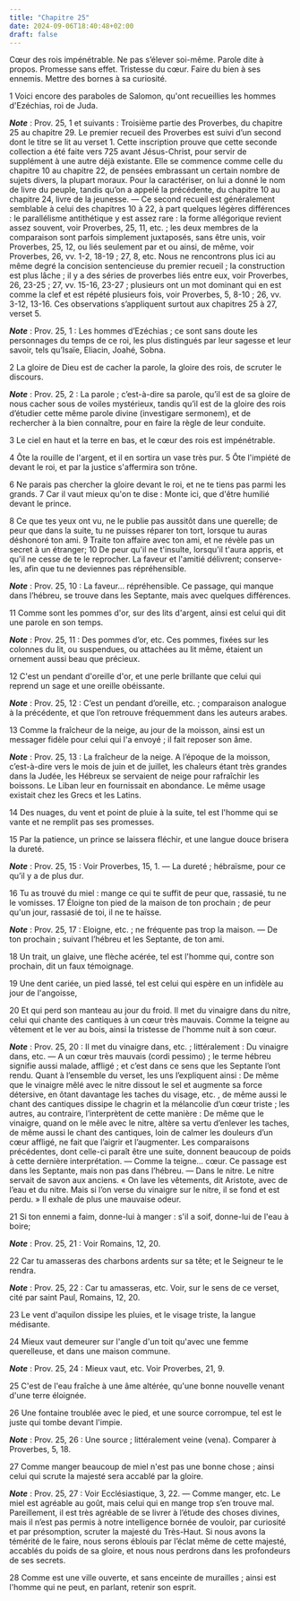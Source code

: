 ```yaml
---
title: "Chapitre 25"
date: 2024-09-06T18:40:48+02:00
draft: false
---
```



Cœur des rois impénétrable.
Ne pas s’élever soi-même.
Parole dite à propos.
Promesse sans effet.
Tristesse du cœur.
Faire du bien à ses ennemis.
Mettre des bornes à sa curiosité.


1 Voici encore des paraboles de Salomon, qu'ont recueillies les hommes d'Ezéchias, roi de Juda.

***Note*** :  Prov. 25, 1 et suivants : Troisième partie des Proverbes, du chapitre 25 au chapitre 29. Le premier recueil des Proverbes est suivi d’un second dont le titre se lit au verset 1. Cette inscription prouve que cette seconde collection a été faite vers 725 avant Jésus-Christ, pour servir de supplément à une autre déjà existante. Elle se commence comme celle du chapitre 10 au chapitre 22, de pensées embrassant un certain nombre de sujets divers, la plupart moraux. Pour la caractériser, on lui a donné le nom de livre du peuple, tandis qu’on a appelé la précédente, du chapitre 10 au chapitre 24, livre de la jeunesse. ― Ce second recueil est généralement semblable à celui des chapitres 10 à 22, à part quelques légères différences : le parallélisme antithétique y est assez rare : la forme allégorique revient assez souvent, voir Proverbes, 25, 11, etc. ; les deux membres de la comparaison sont parfois simplement juxtaposés, sans être unis, voir Proverbes, 25, 12, ou liés seulement par et ou ainsi, de même, voir
Proverbes, 26, vv. 1-2, 18-19 ; 27, 8, etc. Nous ne rencontrons plus ici au même degré la concision sentencieuse du premier recueil ; la construction est plus lâche ; il y a des séries de proverbes liés entre eux, voir Proverbes, 26, 23-25 ; 27, vv. 15-16, 23-27 ; plusieurs ont un mot dominant qui en est comme la clef et est répété plusieurs fois, voir Proverbes, 5, 8-10 ; 26, vv. 3-12, 13-16. Ces observations s’appliquent surtout aux chapitres 25 à 27, verset 5.

***Note*** :  Prov. 25, 1 : Les hommes d’Ezéchias ; ce sont sans doute les personnages du temps de ce roi, les plus distingués par leur sagesse et leur savoir, tels qu’Isaïe, Eliacin, Joahé, Sobna.


2 La gloire de Dieu est de cacher la parole, la gloire des rois, de scruter le discours.

***Note*** :  Prov. 25, 2 : La parole ; c’est-à-dire sa parole, qu’il est de sa gloire de nous cacher sous de voiles mystérieux, tandis qu’il est de la gloire des rois d’étudier cette même parole divine (investigare sermonem), et de rechercher à la bien connaître, pour en faire la règle de leur conduite.

3 Le ciel en haut et la terre en bas, et le cœur des rois est impénétrable.


4 Ôte la rouille de l'argent, et il en sortira un vase très pur. 5 Ôte l'impiété de devant le roi, et par la justice s'affermira son trône.


6 Ne parais pas chercher la gloire devant le roi, et ne te tiens pas parmi les grands. 7 Car il vaut mieux qu'on te dise : Monte ici, que d'être humilié devant le prince.


8 Ce que tes yeux ont vu, ne le publie pas aussitôt dans une querelle; de peur que dans la suite, tu ne puisses réparer ton tort, lorsque tu auras déshonoré ton ami. 9 Traite ton affaire avec ton ami, et ne révèle pas un secret à un étranger; 10 De peur qu'il ne t'insulte, lorsqu'il t'aura appris, et qu'il ne cesse de te le reprocher.
La faveur et l'amitié délivrent; conserve-les, afin que tu ne deviennes pas répréhensible.

***Note*** :  Prov. 25, 10 : La faveur… répréhensible. Ce passage, qui manque dans l’hébreu, se trouve dans les Septante, mais avec quelques différences.


11 Comme sont les pommes d'or, sur des lits d'argent, ainsi est celui qui dit une parole en son temps.

***Note*** :  Prov. 25, 11 : Des pommes d’or, etc. Ces pommes, fixées sur les colonnes du lit, ou suspendues, ou attachées au lit même, étaient un ornement aussi beau que précieux.


12 C'est un pendant d'oreille d'or, et une perle brillante que celui qui reprend un sage et une oreille obéissante.

***Note*** :  Prov. 25, 12 : C’est un pendant d’oreille, etc. ; comparaison analogue à la précédente, et que l’on retrouve fréquemment dans les auteurs arabes.


13 Comme la fraîcheur de la neige, au jour de la moisson, ainsi est un messager fidèle pour celui qui l'a envoyé ; il fait reposer son âme.

***Note*** :  Prov. 25, 13 : La fraîcheur de la neige. A l’époque de la moisson, c’est-à-dire vers le mois de juin et de juillet, les chaleurs étant très grandes dans la Judée, les Hébreux se servaient de neige pour rafraîchir les boissons. Le Liban leur en fournissait en abondance. Le même usage existait chez les Grecs et les Latins.


14 Des nuages, du vent et point de pluie à la suite, tel est l'homme qui se vante et ne remplit pas ses promesses.


15 Par la patience, un prince se laissera fléchir, et une langue douce brisera la dureté.

***Note*** :  Prov. 25, 15 : Voir Proverbes, 15, 1. ― La dureté ; hébraïsme, pour ce qu’il y a de plus dur.


16 Tu as trouvé du miel : mange ce qui te suffit de peur que, rassasié, tu ne le vomisses. 17 Éloigne ton pied de la maison de ton prochain ; de peur qu'un jour, rassasié de toi, il ne te haïsse.

***Note*** :  Prov. 25, 17 : Eloigne, etc. ; ne fréquente pas trop la maison. ― De ton prochain ; suivant l’hébreu et les Septante, de ton ami.


18 Un trait, un glaive, une flèche acérée, tel est l'homme qui, contre son prochain, dit un faux témoignage.


19 Une dent cariée, un pied lassé, tel est celui qui espère en un infidèle au jour de l'angoisse,


20 Et qui perd son manteau au jour du froid.
Il met du vinaigre dans du nitre, celui qui chante des cantiques à un cœur très mauvais.
Comme la teigne au vêtement et le ver au bois, ainsi la tristesse de l'homme nuit à son cœur.

***Note*** :  Prov. 25, 20 : Il met du vinaigre dans, etc. ; littéralement : Du vinaigre dans, etc. ― A un cœur très mauvais (cordi pessimo) ; le terme hébreu signifie aussi malade, affligé ; et c’est dans ce sens que les Septante l’ont rendu. Quant à l’ensemble du verset, les uns l’expliquent ainsi : De même que le vinaigre mêlé avec le nitre dissout le sel et augmente sa force détersive, en ôtant davantage les taches du visage, etc. , de même aussi le chant des cantiques dissipe le chagrin et la mélancolie d’un cœur triste ; les autres, au contraire, l’interprètent de cette manière : De même que le vinaigre, quand on le mêle avec le nitre, altère sa vertu d’enlever les taches, de même aussi le chant des cantiques, loin de calmer les douleurs d’un cœur affligé, ne fait que l’aigrir et l’augmenter. Les comparaisons précédentes, dont celle-ci paraît être une suite, donnent beaucoup de poids à cette dernière interprétation. ― Comme la teigne… cœur. Ce passage est dans les Septante, mais non pas dans l’hébreu. ― Dans le
nitre. Le nitre servait de savon aux anciens. « On lave les vêtements, dit Aristote, avec de l’eau et du nitre. Mais si l’on verse du vinaigre sur le nitre, il se fond et est perdu. » Il exhale de plus une mauvaise odeur.


21 Si ton ennemi a faim, donne-lui à manger : s'il a soif, donne-lui de l'eau à boire;

***Note*** :  Prov. 25, 21 : Voir Romains, 12, 20.

22 Car tu amasseras des charbons ardents sur sa tête; et le Seigneur te le rendra.

***Note*** :  Prov. 25, 22 : Car tu amasseras, etc. Voir, sur le sens de ce verset, cité par saint Paul, Romains, 12, 20.


23 Le vent d'aquilon dissipe les pluies, et le visage triste, la langue médisante.


24 Mieux vaut demeurer sur l'angle d'un toit qu'avec une femme querelleuse, et dans une maison commune.

***Note*** :  Prov. 25, 24 : Mieux vaut, etc. Voir Proverbes, 21, 9.


25 C'est de l'eau fraîche à une âme altérée, qu'une bonne nouvelle venant d'une terre éloignée.


26 Une fontaine troublée avec le pied, et une source corrompue, tel est le juste qui tombe devant l'impie.

***Note*** :  Prov. 25, 26 : Une source ; littéralement veine (vena). Comparer à Proverbes, 5, 18.


27 Comme manger beaucoup de miel n'est pas une bonne chose ; ainsi celui qui scrute la majesté sera accablé par la gloire.

***Note*** :  Prov. 25, 27 : Voir Ecclésiastique, 3, 22. ― Comme manger, etc. Le miel est agréable au goût, mais celui qui en mange trop s’en trouve mal. Pareillement, il est très agréable de se livrer à l’étude des choses divines, mais il n’est pas permis à notre intelligence bornée de vouloir, par curiosité et par présomption, scruter la majesté du Très-Haut. Si nous avons la témérité de le faire, nous serons éblouis par l’éclat même de cette majesté, accablés du poids de sa gloire, et nous nous perdrons dans les profondeurs de ses secrets.


28 Comme est une ville ouverte, et sans enceinte de murailles ; ainsi est l'homme qui ne peut, en parlant, retenir son esprit.

